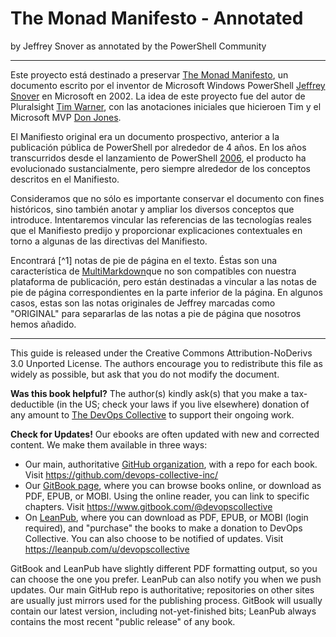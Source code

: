 # The Monad Manifesto - Annotated

by Jeffrey Snover
as annotated by the PowerShell Community

---

Este proyecto está destinado a preservar [The Monad Manifesto](http://www.jsnover.com/blog/2011/10/01/monad-manifesto/), un documento escrito por el inventor de Microsoft Windows PowerShell [Jeffrey Snover](https://social.technet.microsoft.com/profile/Jeffrey%20Snover%20Windows%20Server) en Microsoft en 2002. La idea de este proyecto fue del autor de Pluralsight [Tim Warner](http://www.pluralsight.com/author/tim-warner), con las anotaciones iniciales que hicieroen Tim y el Microsoft MVP [Don Jones](https://twitter.com/concentrateddon).

El Manifiesto original era un documento prospectivo, anterior a la publicación pública de PowerShell por alrededor de 4 años. En los años transcurridos desde el lanzamiento de PowerShell [2006](http://blogs.msdn.com/b/powershell/archive/2006/11/14/windows-powershell-1-0-released.aspx), el producto ha evolucionado sustancialmente, pero siempre alrededor de los conceptos  descritos en el Manifiesto.

Consideramos que no sólo es importante conservar el documento con fines históricos, sino también anotar y ampliar los diversos conceptos que introduce. Intentaremos vincular las referencias de las tecnologías reales que el Manifiesto predijo y proporcionar explicaciones contextuales en torno a algunas de las directivas del Manifiesto.

Encontrará [^1] notas de pie de página en el texto. Éstas son una característica de [MultiMarkdown](http://fletcherpenney.net/multimarkdown/)que no son compatibles con nuestra plataforma de publicación, pero están destinadas a vincular a las notas de pie de página correspondientes en la parte inferior de la página. En algunos casos, estas son las notas originales de Jeffrey marcadas como "ORIGINAL" para separarlas de las notas a pie de página que nosotros hemos añadido.

---

This guide is released under the Creative Commons Attribution-NoDerivs 3.0 Unported License. The authors encourage you to redistribute this file as widely as possible, but ask that you do not modify the document.

**Was this book helpful?** The author(s) kindly ask(s) that you make a tax-deductible (in the US; check your laws if you live elsewhere) donation of any amount to [The DevOps Collective](https://devopscollective.org/donate/) to support their ongoing work.

**Check for Updates!** Our ebooks are often updated with new and corrected content. We make them available in three ways:

* Our main, authoritative [GitHub organization](https://github.com/devops-collective-inc), with a repo for each book. Visit https://github.com/devops-collective-inc/
* Our [GitBook page](https://www.gitbook.com/@devopscollective), where you can browse books online, or download as PDF, EPUB, or MOBI. Using the online reader, you can link to specific chapters. Visit https://www.gitbook.com/@devopscollective
* On [LeanPub](https://leanpub.com/u/devopscollective), where you can download as PDF, EPUB, or MOBI (login required), and "purchase" the books to make a donation to DevOps Collective. You can also choose to be notified of updates. Visit https://leanpub.com/u/devopscollective

GitBook and LeanPub have slightly different PDF formatting output, so you can choose the one you prefer. LeanPub can also notify you when we push updates. Our main GitHub repo is authoritative; repositories on other sites are usually just mirrors used for the publishing process. GitBook will usually contain our latest version, including not-yet-finished bits; LeanPub always contains the most recent "public release" of any book.
